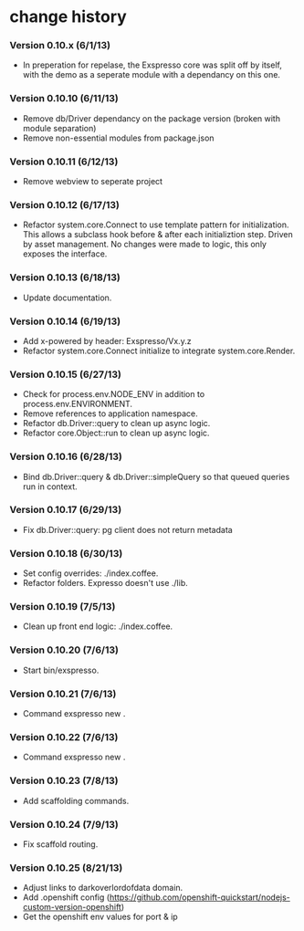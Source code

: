 # change history

### Version 0.10.x (6/1/13)
* In preperation for repelase, the Exspresso core was split off by itself,
with the demo as a seperate module with a dependancy on this one.

### Version 0.10.10 (6/11/13)
* Remove db/Driver dependancy on the package version (broken with module separation)
* Remove non-essential modules from package.json

### Version 0.10.11 (6/12/13)
* Remove webview to seperate project

### Version 0.10.12 (6/17/13)
* Refactor system.core.Connect to use template pattern for initialization. This allows
a subclass hook before & after each initializtion step. Driven by asset management. No changes
were made to logic, this only exposes the interface.

### Version 0.10.13 (6/18/13)
* Update documentation.

### Version 0.10.14 (6/19/13)
* Add x-powered by header: Exspresso/Vx.y.z
* Refactor system.core.Connect initialize to integrate system.core.Render.

### Version 0.10.15 (6/27/13)
* Check for process.env.NODE_ENV in addition to process.env.ENVIRONMENT.
* Remove references to application namespace.
* Refactor db.Driver::query to clean up async logic.
* Refactor core.Object::run to clean up async logic.

### Version 0.10.16 (6/28/13)
* Bind db.Driver::query & db.Driver::simpleQuery so that queued queries run in context.

### Version 0.10.17 (6/29/13)
* Fix db.Driver::query: pg client does not return metadata

### Version 0.10.18 (6/30/13)
* Set config overrides: ./index.coffee.
* Refactor folders. Expresso doesn't use ./lib.

### Version 0.10.19 (7/5/13)
* Clean up front end logic: ./index.coffee.

### Version 0.10.20 (7/6/13)
* Start bin/exspresso.

### Version 0.10.21 (7/6/13)
* Command exspresso new <appname>.

### Version 0.10.22 (7/6/13)
* Command exspresso new <appname>.

### Version 0.10.23 (7/8/13)
* Add scaffolding commands.

### Version 0.10.24 (7/9/13)
* Fix scaffold routing.

### Version 0.10.25 (8/21/13)
* Adjust links to darkoverlordofdata domain.
* Add .openshift config (https://github.com/openshift-quickstart/nodejs-custom-version-openshift)
* Get the openshift env values for port & ip